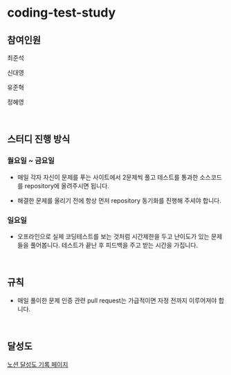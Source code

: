# coding-test-study

## 참여인원

최준석

신대영

유준혁

정혜영

<br/>

## 스터디 진행 방식

### 월요일 ~ 금요일

- 매일 각자 자신이 문제를 푸는 사이트에서 2문제씩 풀고 테스트를 통과한 소스코드를 repository에 올려주시면 됩니다.

- 해결한 문제를 올리기 전에 항상 먼저 repository 동기화를 진행해 주셔야 합니다.

### 일요일

- 오프라인으로 실제 코딩테스트를 보는 것처럼 시간제한을 두고 난이도가 있는 문제들을 풀어봅니다. 테스트가 끝난 후 피드백을 주고 받는 시간을 가집니다.

<br/>

## 규칙

- 매일 풀이한 문제 인증 관련 pull request는 가급적이면 자정 전까지 이루어져야 합니다.

<br/>

## 달성도

[노션 달성도 기록 페이지](https://fuschia-closet-65f.notion.site/23f32efdf6db46eca93470583a71be76?v=56c79387bfdb4dd18a98b93bd3a5e329)
